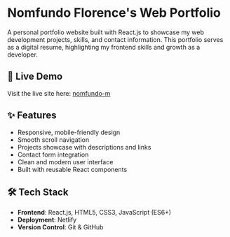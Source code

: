 # Nomfundo Florence's Web Portfolio

A personal portfolio website built with React.js to showcase my web development projects, skills, and contact information. This portfolio serves as a digital resume, highlighting my frontend skills and growth as a developer.

## 🔗 Live Demo

Visit the live site here: [nomfundo-m](https://nomfundo-m.netlify.app/)

## ✨ Features

- Responsive, mobile-friendly design
- Smooth scroll navigation
- Projects showcase with descriptions and links
- Contact form integration
- Clean and modern user interface
- Built with reusable React components

## 🛠 Tech Stack

- **Frontend**: React.js, HTML5, CSS3, JavaScript (ES6+)
- **Deployment**: Netlify
- **Version Control**: Git & GitHub